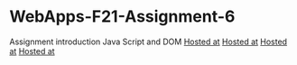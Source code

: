# WebApps-F21-Assignment-6
Assignment introduction Java Script and DOM
[Hosted at](https://44-563-webapps-f21.github.io/webapps-f21-assignment-6-ChaitanyaPunaati/)
[Hosted at](file:///C:/Users/S545505/Desktop/webapps-repos/webapps-f21-assignment-6-ChaitanyaPunaati/pass.html)
[Hosted at](file:///C:/Users/S545505/Desktop/webapps-repos/webapps-f21-assignment-6-ChaitanyaPunaati/arithmetic.html)
[Hosted at](file:///C:/Users/S545505/Desktop/webapps-repos/webapps-f21-assignment-6-ChaitanyaPunaati/car.html)